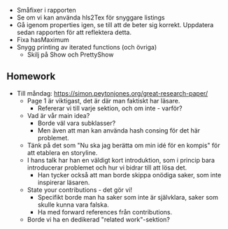 - Småfixer i rapporten
- Se om vi kan använda hls2Tex för snyggare listings
- Gå igenom properties igen, se till att de beter sig korrekt. Uppdatera sedan rapporten för att reflektera detta.
- Fixa hasMaximum
- Snygg printing av iterated functions (och övriga)
	- Skilj på Show och PrettyShow
## Homework

- Till måndag: https://simon.peytonjones.org/great-research-paper/
	- Page 1 är viktigast, det är där man faktiskt har läsare.
		- Refererar vi till varje sektion, och om inte - varför?
	- Vad är vår main idea?
		- Borde väl vara subklasser?
		- Men även att man kan använda hash consing för det här problemet.
	- Tänk på det som "Nu ska jag berätta om min idé för en kompis" för att etablera en storyline.
	- I hans talk har han en väldigt kort introduktion, som i princip bara introducerar problemet och hur vi bidrar till att lösa det.
		- Han tycker också att man borde skippa onödiga saker, som inte inspirerar läsaren.
	- State your contributions - det gör vi!
		- Specifikt borde man ha saker som inte är självklara, saker som skulle kunna vara falska.
		- Ha med forward references från contributions.
	- Borde vi ha en dedikerad "related work"-sektion?